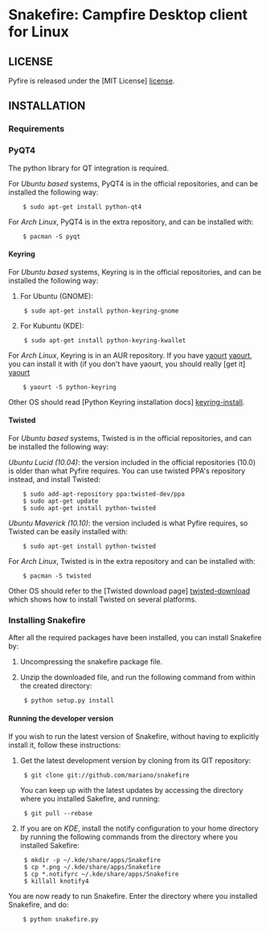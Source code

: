 # Snakefire: Campfire Desktop client for Linux #

## LICENSE ##

Pyfire is released under the [MIT License] [license].

## INSTALLATION ##

### Requirements ###

### PyQT4 ###

The python library for QT integration is required.

For *Ubuntu based* systems, PyQT4 is in the official repositories, and can be
installed the following way:

		$ sudo apt-get install python-qt4

For *Arch Linux*, PyQT4 is in the extra repository, and can be installed with:

		$ pacman -S pyqt

#### Keyring ####

For *Ubuntu based* systems, Keyring is in the official repositories, and can be
installed the following way:

1. For Ubuntu (GNOME):

		$ sudo apt-get install python-keyring-gnome

1. For Kubuntu (KDE):

		$ sudo apt-get install python-keyring-kwallet

For *Arch Linux*, Keyring is in an AUR repository. If you have [yaourt] [yaourt],
you can install it with (if you don't have yaourt, you should really 
[get it] [yaourt]

		$ yaourt -S python-keyring

Other OS should read [Python Keyring installation docs] [keyring-install].

#### Twisted ####

For *Ubuntu based* systems, Twisted is in the official repositories, and can be
installed the following way:

*Ubuntu Lucid (10.04)*: the version included in the official repositories (10.0)
is older than what Pyfire requires. You can use twisted PPA's repository
instead, and install Twisted:

		$ sudo add-apt-repository ppa:twisted-dev/ppa
		$ sudo apt-get update
		$ sudo apt-get install python-twisted

*Ubuntu Maverick (10.10)*: the version included is what Pyfire requires, so
Twisted can be easily installed with:

		$ sudo apt-get install python-twisted

For *Arch Linux*, Twisted is in the extra repository and can be installed with:

		$ pacman -S twisted

Other OS should refer to the [Twisted download page] [twisted-download] which
shows how to install Twisted on several platforms. 

### Installing Snakefire ###

After all the required packages have been installed, you can install
Snakefire by:

1. Uncompressing the snakefire package file.
2. Unzip the downloaded file, and run the following command from within the 
created directory:

		$ python setup.py install

#### Running the developer version ####

If you wish to run the latest version of Snakefire, without having to
explicitly install it, follow these instructions:

1. Get the latest development version by cloning from its GIT repository:

		$ git clone git://github.com/mariano/snakefire

   You can keep up with the latest updates by accessing the directory where
   you installed Sakefire, and running:

		$ git pull --rebase

2. If you are on *KDE*, install the notify configuration to your home directory
   by running the following commands from the directory where you installed
   Sakefire:

		$ mkdir -p ~/.kde/share/apps/Snakefire
		$ cp *.png ~/.kde/share/apps/Snakefire
		$ cp *.notifyrc ~/.kde/share/apps/Snakefire
		$ killall knotify4

You are now ready to run Snakefire. Enter the directory where you installed
Snakefire, and do:

		$ python snakefire.py

[license]: http://www.opensource.org/licenses/mit-license.php
[pyfire-readme]: http://github.com/mariano/pyfire#readme
[yaourt]: http://wiki.archlinux.org/index.php/Yaourt
[keyring-install]: http://pypi.python.org/pypi/keyring/#installation-instructions
[twisted]: http://twistedmatrix.com
[twisted-download]: http://twistedmatrix.com/trac/wiki/Downloads
